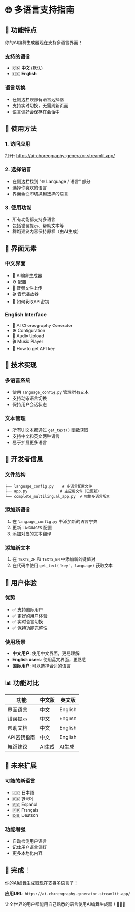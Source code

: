 # 🌐 多语言支持指南

## 🎯 功能特点

你的AI编舞生成器现在支持多语言界面！

### 支持的语言
- 🇨🇳 **中文** (默认)
- 🇺🇸 **English**

### 语言切换
- 在侧边栏顶部有语言选择器
- 支持实时切换，无需刷新页面
- 语言偏好会保存在会话中

## 🚀 使用方法

### 1. 访问应用
打开: https://ai-choreography-generator.streamlit.app/

### 2. 选择语言
- 在侧边栏找到 "🌐 Language / 语言" 部分
- 选择你喜欢的语言
- 界面会立即切换到选择的语言

### 3. 使用功能
- 所有功能都支持多语言
- 包括错误提示、帮助文本等
- 舞蹈建议内容保持原样（由AI生成）

## 📱 界面元素

### 中文界面
- 🎵 AI编舞生成器
- ⚙️ 配置
- 🎵 音频文件上传
- 🎬 音乐播放器
- 🔑 如何获取API密钥

### English Interface
- 🎵 AI Choreography Generator
- ⚙️ Configuration
- 🎵 Audio Upload
- 🎬 Music Player
- 🔑 How to get API key

## 🎯 技术实现

### 多语言系统
- 使用 `language_config.py` 管理所有文本
- 支持动态语言切换
- 保持用户会话状态

### 文本管理
- 所有UI文本都通过 `get_text()` 函数获取
- 支持中文和英文两种语言
- 易于扩展更多语言

## 🔧 开发者信息

### 文件结构
```
├── language_config.py    # 多语言配置文件
├── app.py               # 主应用文件（已更新）
└── complete_multilingual_app.py  # 完整多语言版本
```

### 添加新语言
1. 在 `language_config.py` 中添加新的语言字典
2. 更新 `LANGUAGES` 配置
3. 添加对应的文本翻译

### 添加新文本
1. 在 `TEXTS_ZH` 和 `TEXTS_EN` 中添加新的键值对
2. 在代码中使用 `get_text('key', language)` 获取文本

## 🎉 用户体验

### 优势
- ✅ 支持国际用户
- ✅ 更好的用户体验
- ✅ 实时语言切换
- ✅ 保持功能完整性

### 使用场景
- **中文用户**: 使用中文界面，更易理解
- **English users**: 使用英文界面，更熟悉
- **国际用户**: 可以选择合适的语言

## 📊 功能对比

| 功能 | 中文版 | 英文版 |
|------|--------|--------|
| 界面语言 | 中文 | English |
| 错误提示 | 中文 | English |
| 帮助文档 | 中文 | English |
| API密钥指南 | 中文 | English |
| 舞蹈建议 | AI生成 | AI生成 |

## 🎯 未来扩展

### 可能的新语言
- 🇯🇵 日本語
- 🇰🇷 한국어
- 🇪🇸 Español
- 🇫🇷 Français
- 🇩🇪 Deutsch

### 功能增强
- 自动检测用户语言
- 记住用户语言偏好
- 更多本地化内容

## 🎉 完成！

你的AI编舞生成器现在支持多语言了！

**应用URL**: `https://ai-choreography-generator.streamlit.app/`

让全世界的用户都能用自己熟悉的语言使用AI编舞生成器！🎵💃🌐
